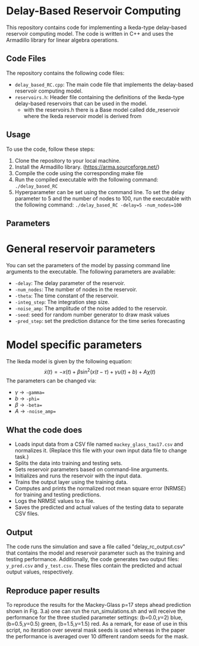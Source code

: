 # Delay-Based Reservoir Computing

This repository contains code for implementing a Ikeda-type delay-based reservoir computing model. The code is written in C++ and uses the Armadillo library for linear algebra operations.

## Code Files

The repository contains the following code files:

- `delay_based_RC.cpp`: The main code file that implements the delay-based reservoir computing model.
- `reservoirs.h`: Header file containing the definitions of the Ikeda-type delay-based reservoirs that can be used in the model.
    - with the reservoirs.h there is a Base model called dde_reservoir where the Ikeda reservoir model is derived from 

## Usage

To use the code, follow these steps:

1. Clone the repository to your local machine.
2. Install the Armadillo library. (https://arma.sourceforge.net/)
3. Compile the code using the corresponding make file
4. Run the compiled executable with the following command: `./delay_based_RC`
5. Hyperparameter can be set using the command line. To set the delay parameter to 5 and the number of nodes to 100, run the executable with the following command: `./delay_based_RC -delay=5 -num_nodes=100`

## Parameters
# General reservoir parameters
You can set the parameters of the model by passing command line arguments to the executable. The following parameters are available:

- `-delay`: The delay parameter of the reservoir.
- `-num_nodes`: The number of nodes in the reservoir.
- `-theta`: The time constant of the reservoir.
- `-integ_step`: The integration step size.
- `-noise_amp`: The amplitude of the noise added to the reservoir.
- `-seed`: seed for random number generator to draw mask values
- `-pred_step`: set the prediction distance for the time series forecasting 

# Model specific parameters
The Ikeda model is given by the following equation:
$$ \dot{x}(t) = -x(t) +\beta\sin^2(x(t-\tau) + \gamma u(t) + b) + A\chi(t) $$
The parameters can be changed via:
- $\gamma$    →   `-gamma=`
- $b$      →   `-phi=`
- $\beta$    →   `-beta=`
- $A$         →   `-noise_amp=`

## What the code does

- Loads input data from a CSV file named `mackey_glass_tau17.csv` and normalizes it. (Replace this file with your own input data file to change task.)
- Splits the data into training and testing sets.
- Sets reservoir parameters based on command-line arguments.
- Initializes and runs the reservoir with the input data.
- Trains the output layer using the training data.
- Computes and prints the normalized root mean square error (NRMSE) for training and testing predictions.
- Logs the NRMSE values to a file.
- Saves the predicted and actual values of the testing data to separate CSV files.

## Output
The code runs the simulation and save a file called "delay_rc_output.csv" that contains the model and reservoir parameter such as the training and testing performance. Additionally, the code generates two output files: `y_pred.csv` and `y_test.csv`. These files contain the predicted and actual output values, respectively.


## Reproduce paper results 

To reproduce the results for the Mackey-Glass p=17 steps ahead prediction shown in Fig. 3.a) one can run the run_simulations.sh and will receive the performance for the three studied parameter settings: (b=0.0,$\gamma$=2) blue, (b=0.5,$\gamma$=0.5) green, (b=1.5,$\gamma$=1.5) red. As a remark, for ease of use in this script, no iteration over several mask seeds is used whereas in the paper the performance is averaged over 10 different random seeds for the mask.